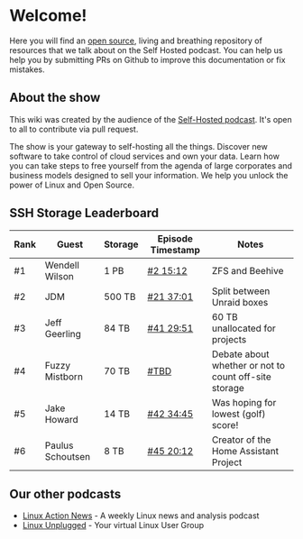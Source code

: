 # Welcome!

Here you will find an [open source](https://github.com/selfhostedshow/wiki), living and breathing repository of resources that we talk about on the Self Hosted podcast. You can help us help you by submitting PRs on Github to improve this documentation or fix mistakes.

## About the show

This wiki was created by the audience of the [Self-Hosted podcast](https://selfhosted.show). It's open to all to contribute via pull request.

The show is your gateway to self-hosting all the things. Discover new software to take control of cloud services and own your data. Learn how you can take steps to free yourself from the agenda of large corporates and business models designed to sell your information. We help you unlock the power of Linux and Open Source.

## SSH Storage Leaderboard

| Rank | Guest            | Storage | Episode Timestamp                       | Notes |
|------|------------------|---------|-----------------------------------------|-------|
| #1   | Wendell Wilson   | 1 PB    | [#2 15:12](https://selfhosted.show/2)   | ZFS and Beehive |
| #2   | JDM              | 500 TB  | [#21 37:01](https://selfhosted.show/21) | Split between Unraid boxes |
| #3   | Jeff Geerling    | 84 TB   | [#41 29:51](https://selfhosted.show/41) | 60 TB unallocated for projects |
| #4   | Fuzzy Mistborn   | 70 TB   | [#TBD](https://selfhosted.show/70)      | Debate about whether or not to count off-site storage |
| #5   | Jake Howard      | 14 TB   | [#42 34:45](https://selfhosted.show/42) | Was hoping for lowest (golf) score! |
| #6   | Paulus Schoutsen | 8 TB    | [#45 20:12](https://selfhosted.show/45) | Creator of the Home Assistant Project |

## Our other podcasts

* [Linux Action News](https://linuxactionnews.com/) - A weekly Linux news and analysis podcast
* [Linux Unplugged](http://linuxunplugged.com/) - Your virtual Linux User Group
